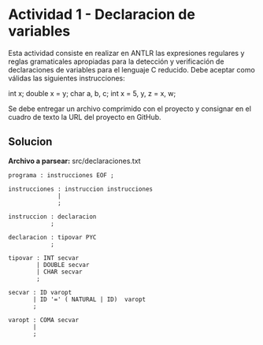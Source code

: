 # Actividad 1 - Declaracion de variables

Esta actividad consiste en realizar en ANTLR las expresiones regulares y reglas gramaticales apropiadas para la detección y verificación de declaraciones de variables para el lenguaje C reducido. Debe aceptar como válidas las siguientes instrucciones:

int x;
double x = y;
char a, b, c;
int x = 5, y, z = x, w;

Se debe entregar un archivo comprimido con el proyecto y consignar en el cuadro de texto la URL del proyecto en GitHub.

## Solucion

**Archivo a parsear:** src/declaraciones.txt

```
programa : instrucciones EOF ;

instrucciones : instruccion instrucciones
              |
              ;

instruccion : declaracion
            ;

declaracion : tipovar PYC
            ;

tipovar : INT secvar
        | DOUBLE secvar
        | CHAR secvar
        ;

secvar : ID varopt
       | ID '=' ( NATURAL | ID)  varopt
       ;

varopt : COMA secvar
       |
       ;
```

